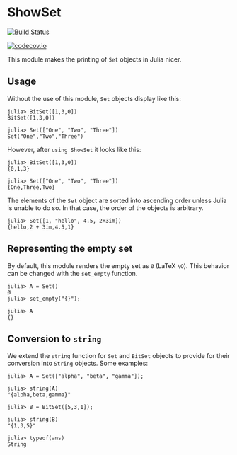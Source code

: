 # ShowSet

[![Build Status](https://travis-ci.org/scheinerman/ShowSet.jl.svg?branch=master)](https://travis-ci.org/scheinerman/ShowSet.jl)


[![codecov.io](http://codecov.io/github/scheinerman/ShowSet.jl/coverage.svg?branch=master)](http://codecov.io/github/scheinerman/ShowSet.jl?branch=master)

This module makes the printing of `Set` objects in Julia
nicer.

## Usage

Without the use of this module, `Set` objects display like this:

```
julia> BitSet([1,3,0])
BitSet([1,3,0])

julia> Set(["One", "Two", "Three"])
Set("One","Two","Three")
```

However, after `using ShowSet` it looks like this:
```
julia> BitSet([1,3,0])
{0,1,3}

julia> Set(["One", "Two", "Three"])
{One,Three,Two}
```

The elements of the `Set` object are sorted into ascending order
unless Julia is unable to do so. In that case, the order of the
objects is arbitrary.

```
julia> Set([1, "hello", 4.5, 2+3im])
{hello,2 + 3im,4.5,1}
```

## Representing the empty set

By default, this module renders the empty set as `Ø` (LaTeX `\O`).
This behavior can be changed with the `set_empty` function.
```
julia> A = Set()
Ø
julia> set_empty("{}");

julia> A
{}
```


## Conversion to `string`


We extend the `string` function for `Set` and `BitSet` objects to
provide for their conversion into `String` objects. Some examples:

```
julia> A = Set(["alpha", "beta", "gamma"]);

julia> string(A)
"{alpha,beta,gamma}"

julia> B = BitSet([5,3,1]);

julia> string(B)
"{1,3,5}"

julia> typeof(ans)
String
```
